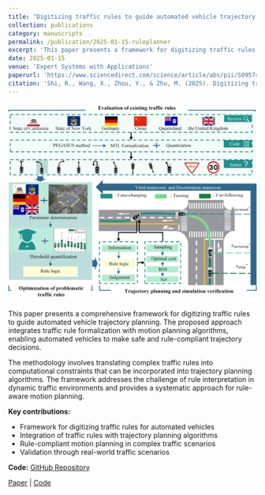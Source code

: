 ```yaml
---
title: "Digitizing traffic rules to guide automated vehicle trajectory planning"
collection: publications
category: manuscripts
permalink: /publication/2025-01-15-ruleplanner
excerpt: 'This paper presents a framework for digitizing traffic rules to enhance automated vehicle trajectory planning, integrating rule-based constraints with motion planning algorithms.'
date: 2025-01-15
venue: 'Expert Systems with Applications'
paperurl: 'https://www.sciencedirect.com/science/article/abs/pii/S0957417425002830'
citation: 'Shi, R., Wang, X., Zhou, Y., & Zhu, M. (2025). Digitizing traffic rules to guide automated vehicle trajectory planning. <i>Expert Systems with Applications</i>.'
---
```


![RulePlanner Framework](/images/ruleplanner.png)

This paper presents a comprehensive framework for digitizing traffic rules to guide automated vehicle trajectory planning. The proposed approach integrates traffic rule formalization with motion planning algorithms, enabling automated vehicles to make safe and rule-compliant trajectory decisions.

The methodology involves translating complex traffic rules into computational constraints that can be incorporated into trajectory planning algorithms. The framework addresses the challenge of rule interpretation in dynamic traffic environments and provides a systematic approach for rule-aware motion planning.

**Key contributions:**
- Framework for digitizing traffic rules for automated vehicles
- Integration of traffic rules with trajectory planning algorithms
- Rule-compliant motion planning in complex traffic scenarios
- Validation through real-world traffic scenarios

**Code:** [GitHub Repository](https://github.com/Ruolin99/RulePlanner)

[Paper](https://www.sciencedirect.com/science/article/abs/pii/S0957417425002830) | [Code](https://github.com/Ruolin99/RulePlanner)
